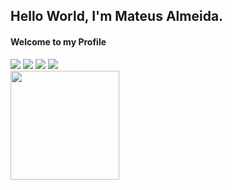 ## Hello World, I'm Mateus Almeida. 
#### Welcome to my Profile

<div> 
  <a href="https://www.youtube.com/channel/UC-D1JD94g4r8JI01yHu4wIA" target="_blank"><img src="https://img.shields.io/badge/YouTube-FF0000?style=for-the-badge&logo=youtube&logoColor=white" target="_blank"></a>
  <a href="https://instagram.com/planilhaintuitiva" target="_blank"><img src="https://img.shields.io/badge/-Instagram-%23E4405F?style=for-the-badge&logo=instagram&logoColor=white" target="_blank"></a>
  <a href="https://www.linkedin.com/in/mateusdsalmeida" target="_blank"><img src="https://img.shields.io/badge/-LinkedIn-%230077B5?style=for-the-badge&logo=linkedin&logoColor=white" target="_blank"></a>
  <a href = "mailto:mateusdsalmeida@gmail.com"><img src="https://img.shields.io/badge/-Gmail-%23333?style=for-the-badge&logo=gmail&logoColor=BLACK" target="_blank"></a>
</div>

<div align="left">
  <a href="https://github.com/mateusdsalmeida">
  <img height="174em" src="https://github-readme-stats.vercel.app/api?username=mateusdsalmeida&show_icons=true&theme=dark&include_all_commits=true&count_private=true"/>
<!--  <img height="150em" src="https://github-readme-stats.vercel.app/api/top-langs/?username=mateusdsalmeida&layout=compact&langs_count=7&theme=dark"/> -->
</div>


